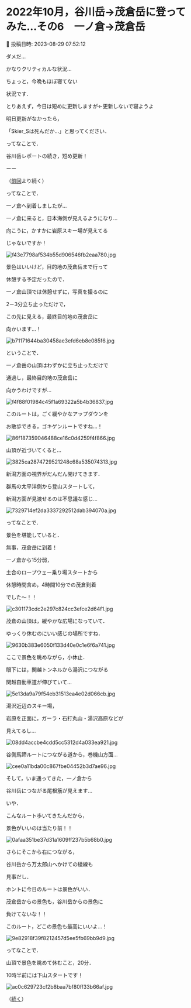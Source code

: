 # 2022年10月，谷川岳→茂倉岳に登ってみた…その6　一ノ倉→茂倉岳

📅 投稿日時: 2023-08-29 07:52:12

ダメだ…


かなりクリティカルな状況…


ちょっと，今晩もほぼ寝てない


状況です．





とりあえず，今日は短めに更新しますが←更新しないで寝ようよ


明日更新がなかったら，


「Skier_Sは死んだか…」と思ってください．





ってなことで．


谷川岳レポートの続き，短め更新！





ーー


（[前回](ea4fb310fb7e9cfe317e50fde4fdacdac.md)より続く）


ってなことで．


一ノ倉へ到着しましたが…





一ノ倉に来ると，日本海側が見えるようになり…


向こうに，かすかに岩原スキー場が見えてる


じゃないですか！




![f43e7798af534b55d906546fb2eaa780.jpg](images/f43e7798af534b55d906546fb2eaa780.jpg)







景色はいいけど，目的地の茂倉岳まで行って


休憩する予定だったので．


一ノ倉山頂では休憩せずに，写真を撮るのに


2－3分立ち止っただけで，


この先に見える，最終目的地の茂倉岳に


向かいます…！




![b71171644ba30458ae3efd6eb8e085f6.jpg](images/b71171644ba30458ae3efd6eb8e085f6.jpg)







ということで．


一ノ倉岳の山頂はわずかに立ち止っただけで


通過し，最終目的地の茂倉岳に


向かうわけですが…




![f4f88f01984c45f1a69322a5b4b36837.jpg](images/f4f88f01984c45f1a69322a5b4b36837.jpg)







このルートは，ごく緩やかなアップダウンを


お散歩できる，ゴキゲンルートですね…！




![86f187359046488ce16c0d4259f4f866.jpg](images/86f187359046488ce16c0d4259f4f866.jpg)







山頂が近づいてくると…




![3825ca2874729521248c68a535074313.jpg](images/3825ca2874729521248c68a535074313.jpg)







新潟方面の視界がだんだん開けてきます．


群馬の太平洋側から登山スタートして，


新潟方面が見渡せるのは不思議な感じ…




![7329714ef2da3337292512dab394070a.jpg](images/7329714ef2da3337292512dab394070a.jpg)







ってなことで．


景色を堪能していると．


無事，茂倉岳に到着！





一ノ倉から15分弱，


土合のロープウェー乗り場スタートから


休憩時間含め，4時間10分での茂倉到着


でした～！！




![c301173cdc2e297c824cc3efce2d64f1.jpg](images/c301173cdc2e297c824cc3efce2d64f1.jpg)







茂倉の山頂は，緩やかな広場になっていて．


ゆっくり休むのにいい感じの場所ですね．




![9630b383e6050f133d40e0c1e6f6a741.jpg](images/9630b383e6050f133d40e0c1e6f6a741.jpg)







ここで景色を眺めながら，小休止．


眼下には，関越トンネルから湯沢につながる


関越自動車道が伸びていて…




![5e13da9a79f54eb31513ea4e02d066cb.jpg](images/5e13da9a79f54eb31513ea4e02d066cb.jpg)







湯沢近辺のスキー場，


岩原を正面に，ガーラ・石打丸山・湯沢高原などが


見えてるし…




![08dd4accbe4cdd5cc5312d4a033ea921.jpg](images/08dd4accbe4cdd5cc5312d4a033ea921.jpg)







谷側馬蹄ルートにつながる道から，巻機山方面…




![cee0a11bda00c867fbe04452b3d7ae96.jpg](images/cee0a11bda00c867fbe04452b3d7ae96.jpg)







そして，いま通ってきた，一ノ倉から


谷川岳につながる尾根筋が見えます…


いや．


こんなルート歩いてきたんだから，


景色がいいのは当たり前！！




![0afaa351be37d31a1609ff237b5b68b0.jpg](images/0afaa351be37d31a1609ff237b5b68b0.jpg)







さらにそこから右につながる，


谷川岳から万太郎山へかけての稜線も


見事だし．


ホントに今日のルートは景色がいい．





茂倉岳からの景色も，谷川岳からの景色に


負けてないな！！


このルート，どこの景色も最高にいいよ…！




![9e82918f39f8212457d5ee5fb69bb9d9.jpg](images/9e82918f39f8212457d5ee5fb69bb9d9.jpg)







ってなことで．


山頂で景色を眺めて休むこと，20分．


10時半前には下山スタートです！




![ac0c629723cf2b8baa7bf80ff33b66af.jpg](images/ac0c629723cf2b8baa7bf80ff33b66af.jpg)







（[続く](ea1a268ae2be8c6f550d6447573f095ac.md)）
